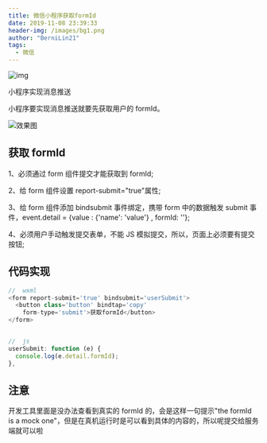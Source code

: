 ```yaml
---
title: 微信小程序获取formId
date: 2019-11-08 23:39:33
header-img: /images/bg1.png
author: "BerniLin21"
tags:
  - 微信
---
```


![img](/images/bg3.png)

小程序实现消息推送

<!-- more -->

小程序要实现消息推送就要先获取用户的 formId。

![效果图](/images/formId.jpg)

## 获取 formId

1、必须通过 form 组件提交才能获取到 formId;

2、给 form 组件设置 report-submit="true"属性;

3、给 form 组件添加 bindsubmit 事件绑定，携带 form 中的数据触发 submit 事件，event.detail = {value : {'name': 'value'} , formId: ''};

4、必须用户手动触发提交表单，不能 JS 模拟提交，所以，页面上必须要有提交按钮;

## 代码实现

```javascript
//  wxml
<form report-submit='true' bindsubmit='userSubmit'>
  <button class='button' bindtap='copy'
    form-type='submit'>获取formId</button>
</form>


//  js
userSubmit: function (e) {
  console.log(e.detail.formId);
},

```

## 注意

开发工具里面是没办法查看到真实的 formId 的，会是这样一句提示"the formId is a mock one"，但是在真机运行时是可以看到具体的内容的，所以呢提交给服务端就可以啦
